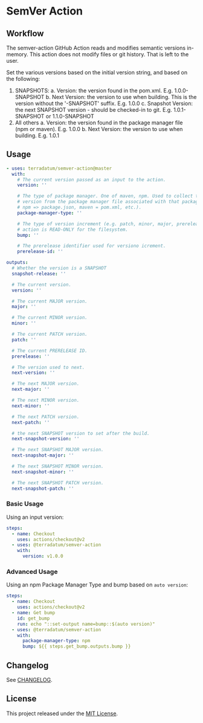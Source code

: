# SemVer Action

## Workflow

The semver-action GitHub Action reads and modifies semantic versions in-memory. This action does not modify files or
git history. That is left to the user.

Set the various versions based on the initial version string, and based on the following:
1. SNAPSHOTS:
  a. Version: the version found in the pom.xml. E.g. 1.0.0-SNAPSHOT
  b. Next Version: the version to use when building. This is the version without the '-SNAPSHOT' suffix. E.g. 1.0.0
  c. Snapshot Version: the next SNAPSHOT version - should be checked-in to git. E.g. 1.0.1-SNAPSHOT or 1.1.0-SNAPSHOT
2. All others
  a. Version: the version found in the package manager file (npm or maven). E.g. 1.0.0
  b. Next Version: the version to use when building. E.g. 1.0.1

## Usage

<!-- start usage -->
```yaml
- uses: terradatum/semver-action@master
  with:
    # The current version passed as an input to the action.
    version: ''

    # The type of package manager. One of maven, npm. Used to collect the current
    # version from the package manager file associated with that package manager (e.g.
    # npm => package.json, maven = pom.xml, etc.).
    package-manager-type: ''

    # The type of version increment (e.g. patch, minor, major, prerelease, etc.). This
    # action is READ-ONLY for the filesystem.
    bump: ''

    # The prerelease identifier used for versiono icrement.
    prerelease-id: ''
```
```yaml
outputs:
  # Whether the version is a SNAPSHOT
  snapshot-release: ''

  # The current version.
  version: ''

  # The current MAJOR version.
  major: ''

  # The current MINOR version.
  minor: ''

  # The current PATCH version.
  patch: ''

  # The current PRERELEASE ID.
  prerelease: ''

  # The version used to next.
  next-version: ''

  # The next MAJOR version.
  next-major: ''

  # The next MINOR version.
  next-minor: ''

  # The next PATCH version.
  next-patch: ''

  # the next SNAPSHOT version to set after the build.
  next-snapshot-version: ''

  # The next SNAPSHOT MAJOR version.
  next-snapshot-major: ''

  # The next SNAPSHOT MINOR version.
  next-snapshot-minor: ''

  # The next SNAPSHOT PATCH version.
  next-snapshot-patch: ''
```
<!-- end usage -->

### Basic Usage

Using an input version:

```yaml
steps:
  - name: Checkout
    uses: actions/checkout@v2
  - uses: @terradatum/semver-action
    with:
      version: v1.0.0
```

### Advanced Usage

Using an npm Package Manager Type and bump based on `auto version`:

```yaml
steps:
  - name: Checkout
    uses: actions/checkout@v2
  - name: Get bump
    id: get_bump
    run: echo "::set-output name=bump::$(auto version)"
  - uses: @terradatum/semver-action
    with:
      package-manager-type: npm
      bump: ${{ steps.get_bump.outputs.bump }}
```

## Changelog
See [CHANGELOG][changelog-url].

## License
This project released under the [MIT License][license-url].

<!-- Links: -->
[license-url]: https://github.com/terradatum/semver-action/blob/master/LICENSE.md

[changelog-url]: https://github.com/terradatum/semver-action/blob/master/CHANGELOG.md
